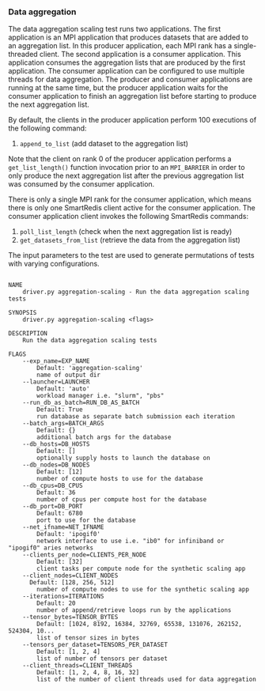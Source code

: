 ### Data aggregation

The data aggregation scaling test runs two applications.  The first application
is an MPI application that produces datasets that are added to an aggregation list.
In this producer application, each MPI rank has a single-threaded client.  The second
application is a consumer application.  This application consumes the aggregation
lists that are produced by the first application.  The consumer application
can be configured to use multiple threads for data aggregation.  The producer and consumer
applications are running at the same time, but the producer application waits for the
consumer application to finish an aggregation list before starting to produce
the next aggregation list.

By default, the clients in the producer application perform 100 executions of the following command:

  1) ``append_to_list`` (add dataset to the aggregation list)

Note that the client on rank 0 of the producer application performs a ``get_list_length()``
function invocation prior to an ``MPI_BARRIER`` in order to only produce the next aggregation
list after the previous aggregation list was consumed by the consumer application.

There is only a single MPI rank for the consumer application, which means there is only
one SmartRedis client active for the consumer application.  The consumer application client
invokes the following SmartRedis commands:

  1) ``poll_list_length`` (check when the next aggregation list is ready)
  2) ``get_datasets_from_list`` (retrieve the data from the aggregation list)


The input parameters to the test are used to generate permutations
of tests with varying configurations.

```text

NAME
    driver.py aggregation-scaling - Run the data aggregation scaling tests

SYNOPSIS
    driver.py aggregation-scaling <flags>

DESCRIPTION
    Run the data aggregation scaling tests

FLAGS
    --exp_name=EXP_NAME
        Default: 'aggregation-scaling'
        name of output dir
    --launcher=LAUNCHER
        Default: 'auto'
        workload manager i.e. "slurm", "pbs"
    --run_db_as_batch=RUN_DB_AS_BATCH
        Default: True
        run database as separate batch submission each iteration
    --batch_args=BATCH_ARGS
        Default: {}
        additional batch args for the database
    --db_hosts=DB_HOSTS
        Default: []
        optionally supply hosts to launch the database on
    --db_nodes=DB_NODES
        Default: [12]
        number of compute hosts to use for the database
    --db_cpus=DB_CPUS
        Default: 36
        number of cpus per compute host for the database
    --db_port=DB_PORT
        Default: 6780
        port to use for the database
    --net_ifname=NET_IFNAME
        Default: 'ipogif0'
        network interface to use i.e. "ib0" for infiniband or "ipogif0" aries networks
    --clients_per_node=CLIENTS_PER_NODE
        Default: [32]
        client tasks per compute node for the synthetic scaling app
    --client_nodes=CLIENT_NODES
      Default: [128, 256, 512]
        number of compute nodes to use for the synthetic scaling app
    --iterations=ITERATIONS
        Default: 20
        number of append/retrieve loops run by the applications
    --tensor_bytes=TENSOR_BYTES
        Default: [1024, 8192, 16384, 32769, 65538, 131076, 262152, 524304, 10...
        list of tensor sizes in bytes
    --tensors_per_dataset=TENSORS_PER_DATASET
        Default: [1, 2, 4]
        list of number of tensors per dataset
    --client_threads=CLIENT_THREADS
        Default: [1, 2, 4, 8, 16, 32]
        list of the number of client threads used for data aggregation
```
